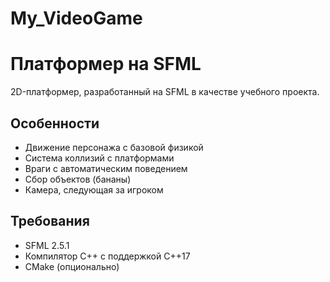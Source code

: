 # My_VideoGame
# Платформер на SFML

2D-платформер, разработанный на SFML в качестве учебного проекта.

## Особенности
- Движение персонажа с базовой физикой
- Система коллизий с платформами
- Враги с автоматическим поведением
- Сбор объектов (бананы)
- Камера, следующая за игроком

## Требования
- SFML 2.5.1
- Компилятор C++ с поддержкой C++17
- CMake (опционально)
